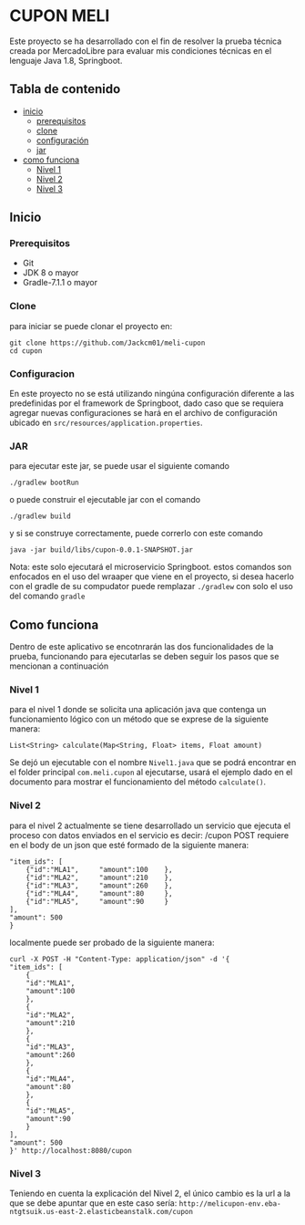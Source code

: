 # CUPON MELI

Este proyecto se ha desarrollado con el fin de resolver la prueba técnica creada por MercadoLibre para evaluar 
mis condiciones técnicas en el lenguaje Java 1.8, Springboot.

## Tabla de contenido

- [inicio](#inicio)
  - [prerequisitos](#prerequisitos)
  - [clone](#clone)
  - [configuración](#configuracion)
  - [jar](#jar)
- [como funciona](#como-funciona)
  - [Nivel 1](#nivel-1)
  - [Nivel 2](#nivel-2)
  - [Nivel 3](#nivel-3)

## Inicio

### Prerequisitos
* Git
* JDK 8 o mayor
* Gradle-7.1.1 o mayor

### Clone
para iniciar se puede clonar el proyecto en:
```
git clone https://github.com/Jackcm01/meli-cupon
cd cupon
```

### Configuracion
En este proyecto no se está utilizando ningúna configuración diferente a las predefinidas por el framework de Springboot, dado caso que se requiera agregar nuevas configuraciones se hará en el archivo de configuración ubicado en `src/resources/application.properties`.


### JAR

para ejecutar este jar, se puede usar el siguiente comando

```
./gradlew bootRun
```
o puede construir el ejecutable jar con el comando

```
./gradlew build
```

y si se construye correctamente, puede correrlo con este comando

```
java -jar build/libs/cupon-0.0.1-SNAPSHOT.jar
```

Nota: este solo ejecutará el microservicio Springboot.
estos comandos son enfocados en el uso del wraaper que viene en el proyecto, si desea hacerlo con el gradle de su compudator puede remplazar `./gradlew` con solo el uso del comando `gradle`


## Como funciona

Dentro de este aplicativo se encotnrarán las dos funcionalidades de la prueba, funcionando para ejecutarlas se deben seguir los pasos que se mencionan a continuación

### Nivel 1
para el nivel 1 donde se solicita una aplicación java que contenga un funcionamiento lógico con un método que se exprese de la siguiente manera:

```
List<String> calculate(Map<String, Float> items, Float amount)
```

Se dejó un ejecutable con el nombre `Nivel1.java` que se podrá encontrar en el folder principal `com.meli.cupon` al ejecutarse, usará el ejemplo dado en el documento para mostrar el funcionamiento del método `calculate()`.

### Nivel 2
para el nivel 2 actualmente se tiene desarrollado un servicio que ejecuta el proceso con datos enviados en el servicio es decir:
/cupon POST requiere en el body de un json que esté formado de la siguiente manera:

```
"item_ids": [
    {"id":"MLA1",     "amount":100    },
    {"id":"MLA2",     "amount":210    },
    {"id":"MLA3",     "amount":260    },
    {"id":"MLA4",     "amount":80     },
    {"id":"MLA5",     "amount":90     }
],
"amount": 500
}
```

localmente puede ser probado de la siguiente manera:

```
curl -X POST -H "Content-Type: application/json" -d '{
"item_ids": [
    {
    "id":"MLA1", 
    "amount":100
    },
    {
    "id":"MLA2", 
    "amount":210
    },
    {
    "id":"MLA3", 
    "amount":260
    },
    {
    "id":"MLA4", 
    "amount":80
    },
    {
    "id":"MLA5", 
    "amount":90
    }
],
"amount": 500
}' http://localhost:8080/cupon
```

### Nivel 3
Teniendo en cuenta la explicación del Nivel 2, el único cambio es la url a la que se debe apuntar que en este caso sería:
`http://melicupon-env.eba-ntgtsuik.us-east-2.elasticbeanstalk.com/cupon`
